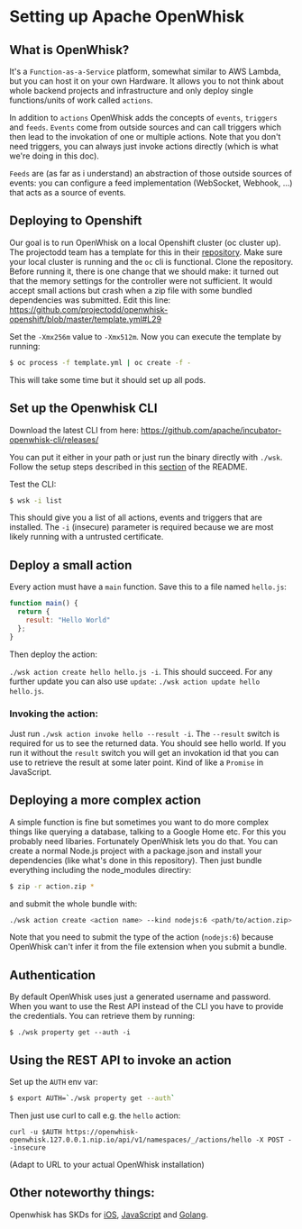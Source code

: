 Setting up Apache OpenWhisk
===========================

## What is OpenWhisk?

It's a `Function-as-a-Service` platform, somewhat similar to AWS Lambda, but you can host it on your own Hardware. It allows you to not think about whole backend projects and infrastructure and only deploy single functions/units of work called `actions`.

In addition to `actions` OpenWhisk adds the concepts of `events`, `triggers` and `feeds`. `Events` come from outside sources and can call triggers which then lead to the invokation of one or multiple actions. Note that you don't need triggers, you can always just invoke actions directly (which is what we're doing in this doc).

`Feeds` are (as far as i understand) an abstraction of those outside sources of events: you can configure a feed implementation (WebSocket, Webhook, ...) that acts as a source of events.

## Deploying to Openshift

Our goal is to run OpenWhisk on a local Openshift cluster (oc cluster up). The projectodd team has a template for this in their [repository](https://github.com/projectodd/openwhisk-openshift). Make sure your local cluster is running and the `oc` cli is  functional. Clone the repository. Before running it, there is one change that we should make: it turned out that the memory settings for the controller were not sufficient. It would accept small actions but crash when a zip file with some bundled dependencies was submitted. Edit this line: https://github.com/projectodd/openwhisk-openshift/blob/master/template.yml#L29

Set the `-Xmx256m` value to `-Xmx512m`. Now you can execute the template by running:

```sh
$ oc process -f template.yml | oc create -f -
```

This will take some time but it should set up all pods.

## Set up the Openwhisk CLI

Download the latest CLI from here: https://github.com/apache/incubator-openwhisk-cli/releases/

You can put it either in your path or just run the binary directly with `./wsk`. Follow the setup steps described in this [section](https://github.com/projectodd/openwhisk-openshift#configuring-wsk) of the README.

Test the CLI:

```sh
$ wsk -i list
```

This should give you a list of all actions, events and triggers that are installed. The `-i` (insecure) parameter is required because we are most likely running with a untrusted certificate.

## Deploy a small action

Every action must have a `main` function. Save this to a file named `hello.js`:

```js
function main() {
  return {
    result: "Hello World"
  };
}
```

Then deploy the action:

`./wsk action create hello hello.js -i`. This should succeed. For any further update you can also use `update`: `./wsk action update hello hello.js`.

### Invoking the action:

Just run `./wsk action invoke hello --result -i`. The `--result` switch is required for us to see the returned data. You should see hello world. If you run it without the `result` switch you will get an invokation id that you can use to retrieve the result at some later point. Kind of like a `Promise` in JavaScript.

## Deploying a more complex action

A simple function is fine but sometimes you want to do more complex things like querying a database, talking to a Google Home etc. For this you probably need libaries. Fortunately OpenWhisk lets you do that. You can create a normal Node.js project with a package.json and install your dependencies (like what's done in this repository). Then just bundle everything including the node_modules directiry:

```sh
$ zip -r action.zip *
```

and submit the whole bundle with:

```sh
./wsk action create <action name> --kind nodejs:6 <path/to/action.zip> -i
```

Note that you need to submit the type of the action (`nodejs:6`) because OpenWhisk can't infer it from the file extension when you submit a bundle.

## Authentication

By default OpenWhisk uses just a generated username and password. When you want to use the Rest API instead of the CLI you have to provide the credentials. You can retrieve them by running:

```
$ ./wsk property get --auth -i
```

## Using the REST API to invoke an action

Set up the `AUTH` env var: 

```sh
$ export AUTH=`./wsk property get --auth`
```

Then just use curl to call e.g. the `hello` action:

`curl -u $AUTH https://openwhisk-openwhisk.127.0.0.1.nip.io/api/v1/namespaces/_/actions/hello -X POST --insecure`

(Adapt to URL to your actual OpenWhisk installation)

## Other noteworthy things:

Openwhisk has SKDs for [iOS](https://github.com/apache/incubator-openwhisk-client-swift), [JavaScript](https://github.com/apache/incubator-openwhisk-client-js) and [Golang](https://github.com/apache/incubator-openwhisk-client-go).
